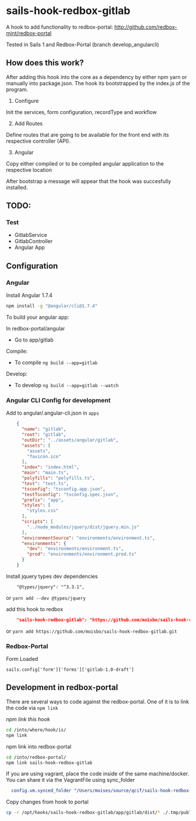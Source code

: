 # sails-hook-redbox-gitlab

A hook to add functionality to redbox-portal: http://github.com/redbox-mint/redbox-portal

Tested in Sails 1 and Redbox-Portal (branch develop_angularcli)

## How does this work?

After adding this hook into the core as a dependency by either npm yarn or manually into package.json. 
The hook its bootstrapped by the index.js of the program. 

1. Configure

Init the services, form configuration, recordType and workflow

2. Add Routes 

Define routes that are going to be available for the front end with its respective controller (API).

3. Angular

Copy either compiled or to be compiled angular application to the respective location
  
After bootstrap a message will appear that the hook was succesfully installed.

## TODO:

### Test

- GitlabService
- GitlabController
- Angular App

## Configuration

### Angular

Install Angular 1.7.4

```bash
npm install -g "@angular/cli@1.7.4"
```

To build your angular app:

In redbox-portal/angular

- Go to app/gitlab

Compile:
- To compile `ng build --app=gitlab`

Develop:
- To develop `ng build --app=gitlab --watch` 



### Angular CLI Config for development

Add to angular/.angular-cli.json in `apps`
```json
    {
      "name": "gitlab",
      "root": "gitlab",
      "outDir": "../assets/angular/gitlab",
      "assets": [
        "assets",
        "favicon.ico"
      ],
      "index": "index.html",
      "main": "main.ts",
      "polyfills": "polyfills.ts",
      "test": "test.ts",
      "tsconfig": "tsconfig.app.json",
      "testTsconfig": "tsconfig.spec.json",
      "prefix": "app",
      "styles": [
        "styles.css"
      ],
      "scripts": [
        "../node_modules/jquery/dist/jquery.min.js"
      ],
      "environmentSource": "environments/environment.ts",
      "environments": {
        "dev": "environments/environment.ts",
        "prod": "environments/environment.prod.ts"
      }
    }
```

Install jquery types dev dependencies

```
    "@types/jquery": "^3.3.1",
```
or `yarn add --dev @types/jquery`


add this hook to redbox

```json
    "sails-hook-redbox-gitlab": "https://github.com/moisbo/sails-hook-redbox-gitlab.git",
```
or `yarn add https://github.com/moisbo/sails-hook-redbox-gitlab.git`


### Redbox-Portal

Form Loaded

```
sails.config['form']['forms']['gitlab-1.0-draft']
```

## Development in redbox-portal

There are several ways to code against the redbox-portal. One of it is to link the code via `npm link`

*npm link this hook*

```bash
cd /into/where/hook/is/
npm link
```

npm link into redbox-portal

```bash
cd /into/redbox-portal/
npm link sails-hook-redbox-gitlab
```

If you are using vagrant, place the code inside of the same machine/docker. You can share it via the VagrantFile using sync_folder

```yml
  config.vm.synced_folder "/Users/moises/source/qcif/sails-hook-redbox-gitlab", "/opt/hooks/sails-hook-redbox-gitlab", id: "gitlab"
```

Copy changes from hook to portal

```bash
cp -r /opt/hooks/sails-hook-redbox-gitlab/app/gitlab/dist/* ./.tmp/public/angular/gitlab
```
